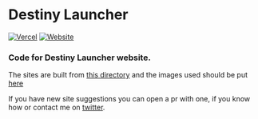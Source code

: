 # Destiny Launcher

[![Vercel](http://therealsujitk-vercel-badge.vercel.app/?app=destiny-launcher)](https://destiny-launcher-git-dev-andrisborbas.vercel.app/)
[![Website](https://img.shields.io/website?url=https%3A%2F%2Fdestinylauncher.net%2F)](https://destinylauncher.net)

### Code for Destiny Launcher website.

The sites are built from [this directory](/src/data/banners) and the images used should be put [here](/public/assets/images)

If you have new site suggestions you can open a pr with one, if you know how or contact me on [twitter](https://twitter.com/AndrisBorbas).
